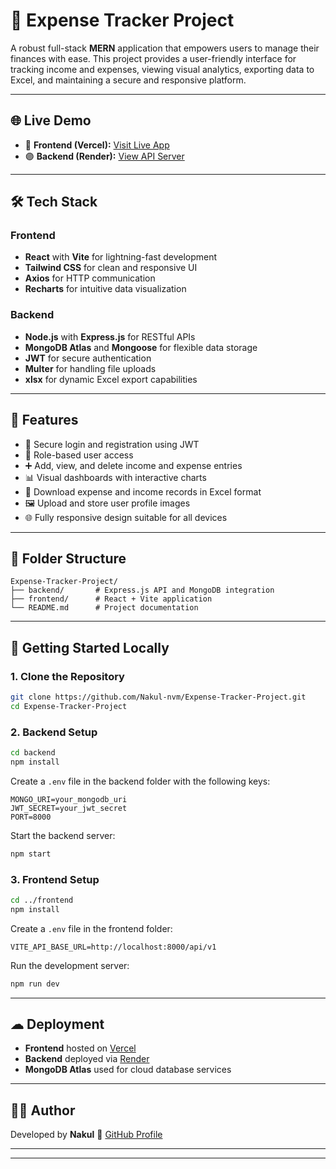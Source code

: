 # 💼 Expense Tracker Project

A robust full-stack **MERN** application that empowers users to manage their finances with ease. This project provides a user-friendly interface for tracking income and expenses, viewing visual analytics, exporting data to Excel, and maintaining a secure and responsive platform.

---

## 🌐 Live Demo

* 🔗 **Frontend (Vercel):** [Visit Live App](https://vercel-frontend-wine-five.vercel.app/login)
* 🟣 **Backend (Render):** [View API Server](https://expense-tracker-54iz.onrender.com)

---

## 🛠 Tech Stack

### Frontend

* **React** with **Vite** for lightning-fast development
* **Tailwind CSS** for clean and responsive UI
* **Axios** for HTTP communication
* **Recharts** for intuitive data visualization

### Backend

* **Node.js** with **Express.js** for RESTful APIs
* **MongoDB Atlas** and **Mongoose** for flexible data storage
* **JWT** for secure authentication
* **Multer** for handling file uploads
* **xlsx** for dynamic Excel export capabilities

---

## 🧾 Features

* 🔐 Secure login and registration using JWT
* 👤 Role-based user access
* ➕ Add, view, and delete income and expense entries
* 📊 Visual dashboards with interactive charts
* 📁 Download expense and income records in Excel format
* 🖼 Upload and store user profile images
* 🌐 Fully responsive design suitable for all devices

---

## 📁 Folder Structure

```
Expense-Tracker-Project/
├── backend/       # Express.js API and MongoDB integration
├── frontend/      # React + Vite application
└── README.md      # Project documentation
```

---

## 🚀 Getting Started Locally

### 1. Clone the Repository

```bash
git clone https://github.com/Nakul-nvm/Expense-Tracker-Project.git
cd Expense-Tracker-Project
```

### 2. Backend Setup

```bash
cd backend
npm install
```

Create a `.env` file in the backend folder with the following keys:

```
MONGO_URI=your_mongodb_uri
JWT_SECRET=your_jwt_secret
PORT=8000
```

Start the backend server:

```bash
npm start
```

### 3. Frontend Setup

```bash
cd ../frontend
npm install
```

Create a `.env` file in the frontend folder:

```
VITE_API_BASE_URL=http://localhost:8000/api/v1
```

Run the development server:

```bash
npm run dev
```

---

## ☁ Deployment

* **Frontend** hosted on [Vercel](https://vercel.com/)
* **Backend** deployed via [Render](https://render.com/)
* **MongoDB Atlas** used for cloud database services

---

## 👨‍💻 Author

Developed by **Nakul**
📌 [GitHub Profile](https://github.com/Nakul-nvm)

---

---
